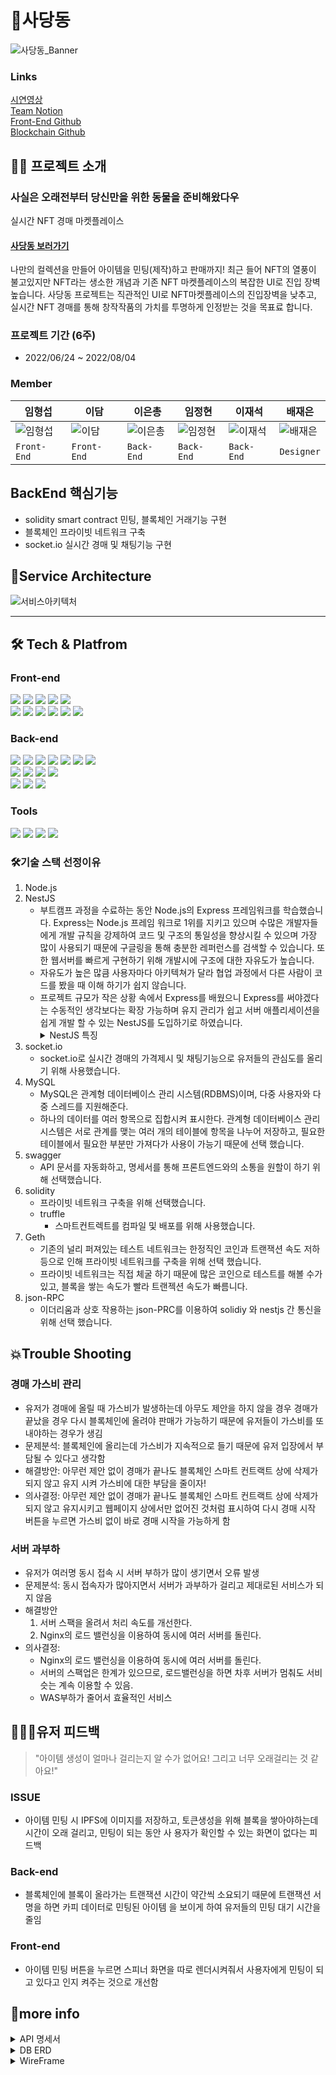 # 🧸사당동

![사당동_Banner](https://user-images.githubusercontent.com/81402579/182826360-751f581c-6e59-41ad-988f-5bccd454dd60.png)
   
   
### Links
[시연영상](https://www.youtube.com/watch?v=jTech_pwjCU)   
[Team Notion](https://www.notion.so/2-cef47c67331c4b0d9445d55302fc51de)   
[Front-End Github](https://github.com/damiiya/sadangdong)   
[Blockchain Github](https://github.com/eunchong2lee/SDD_Blockchain)   

## 👨‍💻 프로젝트 소개
### 사실은 오래전부터  당신만을 위한  동물을 준비해왔다우
실시간 NFT 경매 마켓플레이스

#### [사당동 보러가기](https://sadangdong.com)   

나만의 컬렉션을 만들어 아이템을 민팅(제작)하고 판매까지!
최근 들어 NFT의 열풍이 불고있지만 NFT라는 생소한 개념과 기존 NFT 마켓플레이스의 복잡한 UI로 진입 장벽높습니다.
사당동 프로젝트는 직관적인 UI로 NFT마켓플레이스의 진입장벽을 낮추고, 실시간 NFT 경매를 통해 창작작품의 가치를 투명하게 인정받는 것을 목표료 합니다.



### 프로젝트 기간 (6주)
* 2022/06/24 ~ 2022/08/04

### Member

| 임형섭 | 이담 | 이은총 | 임정현 | 이재석 | 배재은|
|---|---|---|---|---|---|
| ![임형섭](https://user-images.githubusercontent.com/81402579/182827822-4087f05a-6840-4ab1-8abe-166ca9148f3f.png) | ![이담](https://user-images.githubusercontent.com/81402579/182827862-ae788d4f-e9f8-464d-86a7-bc6e1e0d1d9c.png) | ![이은총](https://user-images.githubusercontent.com/81402579/182827904-46ba2c33-1d81-4955-9f21-b3b1cd3fed24.png) | ![임정현](https://user-images.githubusercontent.com/81402579/182827939-3c44ae0a-b3af-4ed7-923a-becf213b569e.png) | ![이재석](https://user-images.githubusercontent.com/81402579/182827971-43c80f72-1a8d-4590-b88c-23331c8af83e.png) | ![배재은](https://user-images.githubusercontent.com/81402579/182828106-845f70a2-14d9-47dc-853c-3cf813a6d056.png) |
| `Front-End` | `Front-End` | `Back-End` | `Back-End` | `Back-End` | `Designer` |
   
   
## BackEnd 핵심기능

* solidity smart contract 민팅, 블록체인 거래기능 구현
* 블록체인 프라이빗 네트워크 구축
* socket.io 실시간 경매 및 채팅기능 구현



## 💎Service Architecture
![서비스아키텍처](https://user-images.githubusercontent.com/81402579/182828697-68b05924-6d99-4650-8aed-ba249d7eda59.png)
***

## 🛠 Tech & Platfrom
### Front-end
<div>
<img src="https://img.shields.io/badge/javascript-F7DF1E?style=for-the-badge&logo=javascript&logoColor=black">
<img src="https://img.shields.io/badge/react-61DAFB?style=for-the-badge&logo=react&logoColor=black">
<img src="https://img.shields.io/badge/redux-764ABC?style=for-the-badge&logo=redux&logoColor=white">
<img src="https://img.shields.io/badge/html-E34F26?style=for-the-badge&logo=html5&logoColor=white">
<img src="https://img.shields.io/badge/css-1572B6?style=for-the-badge&logo=css3&logoColor=white">
<br>
<img src="https://img.shields.io/badge/socket.io-ffffff?style=for-the-badge&logo=socket.io&logoColor=black">
<img src="https://img.shields.io/badge/cloudfront-FF9900?style=for-the-badge&logo=amazon aws&logoColor=white">
<img src="https://img.shields.io/badge/route53-232F3E?style=for-the-badge&logo=amazon aws&logoColor=white">
<img src="https://img.shields.io/badge/amazon s3-569A31?style=for-the-badge&logo=amazon s3&logoColor=white">
<img src="https://img.shields.io/badge/ipfs-65C2CB?style=for-the-badge&logo=ipfs&logoColor=white">
<img src="https://img.shields.io/badge/ethers.js-3C3C3D?style=for-the-badge&logo=ethereum&logoColor=white">
</div>

### Back-end
<div>
<img src="https://img.shields.io/badge/node.js-339933?style=for-the-badge&logo=node.js&logoColor=white">
<img src="https://img.shields.io/badge/nestjs-E0234E?style=for-the-badge&logo=nestjs&logoColor=white">
<img src="https://img.shields.io/badge/javascript-F7DF1E?style=for-the-badge&logo=javascript&logoColor=black">
<img src="https://img.shields.io/badge/typescript-3178C6?style=for-the-badge&logo=typescript&logoColor=white">
<img src="https://img.shields.io/badge/socket.io-ffffff?style=for-the-badge&logo=socket.io&logoColor=black">
<img src="https://img.shields.io/badge/mysql-4479A1?style=for-the-badge&logo=mysql&logoColor=white">
<img src="https://img.shields.io/badge/swagger-85EA2D?style=for-the-badge&logo=swagger&logoColor=white">
<br>
<img src="https://img.shields.io/badge/solidity-363636?style=for-the-badge&logo=solidity&logoColor=white">
<img src="https://img.shields.io/badge/truffle-000000?style=for-the-badge&logo=truffle&logoColor=white">
<img src="https://img.shields.io/badge/jsonrpc-000000?style=for-the-badge&logo=json&logoColor=white">
<img src="https://img.shields.io/badge/geth-000000?style=for-the-badge&logo=geth&logoColor=white">
<br>
<img src="https://img.shields.io/badge/aws ec2-FF9900?style=for-the-badge&logo=amazon ec2&logoColor=white">
<img src="https://img.shields.io/badge/nginx-009639?style=for-the-badge&logo=nginx&logoColor=white">
<img src="https://img.shields.io/badge/amazon s3-569A31?style=for-the-badge&logo=amazon s3&logoColor=white">
</div>

### Tools
<div>
<img src="https://img.shields.io/badge/vscode-007ACC?style=for-the-badge&logo=visual studio code&logoColor=white">
<img src="https://img.shields.io/badge/slack-4A154B?style=for-the-badge&logo=slack&logoColor=white">
<img src="https://img.shields.io/badge/git-F05032?style=for-the-badge&logo=git&logoColor=white">
<img src="https://img.shields.io/badge/github-181717?style=for-the-badge&logo=github&logoColor=white">
</div>

### 🛠기술 스택 선정이유
1. Node.js
2. NestJS
   - 부트캠프 과정을 수료하는 동안 Node.js의 Express 프레임워크를 학습했습니다. Express는 Node.js 프레임 워크로 1위를 지키고 있으며 수많은 개발자들에게 개발 규칙을 강제하여 코드 및 구조의 통일성을 향상시킬 수 있으며 가장 많이 사용되기 때문에 구글링을 통해 충분한 레퍼런스를 검색할 수 있습니다. 또한 웹서버를 빠르게 구현하기 위해 개발시에 구조에 대한 자유도가 높습니다.
   - 자유도가 높은 많큼 사용자마다 아키텍쳐가 달라 협업 과정에서 다른 사람이 코드를 봤을 때 이해 하기가 쉽지 않습니다.
   - 프로젝트 규모가 작은 상황 속에서 Express를 배웠으니 Express를 써야겠다는 수동적인 생각보다는 확장 가능하며 유지 관리가 쉽고 서버 애플리세이션을 쉽게 개발 할 수 있는 NestJS를 도입하기로 하였습니다.   
      <details>
      <summary>NestJS 특징</summary>
         <div markdown="1">
            - TypeScript 및 OOP (객체 지향 프로그래밍), FP (기능 프로그래밍), FRP (기능 반응성 프로그래밍) 요소를 결합합니다. (효율성 증가)<br>
            - Nestjs는 typescript를 적극적으로 도입함으로서 서버 어플리케이션 개발 시 발생할 수 있는 오류들을 사전에 방지할 수 있도록 했습니다. 또한 모듈로 감싸는 형태로 개발하기 때문에 모듈 별로 테스트 코드를 쉽게 작성할 수 있도록 구현되어 있습니다. (안정적)<br>
            - Nestjs는 module을 통해 확장이 용이하도록 설계되어 있습니다. 실제로 사용해보면 module을 통해 코드적으로, 논리적으로 구분한다는 장점을 크게 느끼실 수 있습니다. 또한 nestjs는 기본적으로 마이크로서비스 아키텍처 개발 스타일을 제공합니다.<br>
            - Nest는 typescript를 사용하여 DI(Dependency Injection), IoC(Inversion of Control), 모듈을 통한 구조화 등의 기술을 통해 생산성이 높습니다.<br> 
            - 간편하게 Validation로직을 작성할 수 있습니다. (파이프 pip 사용)<br>
         </div>
      </details>
3. socket.io
   - socket.io로 실시간 경매의 가격제시 및 채팅기능으로 유저들의 관심도를 올리기 위해 사용했습니다.
4. MySQL
   - MySQL은 관계형 데이터베이스 관리 시스템(RDBMS)이며, 다중 사용자와 다중 스레드를 지원해준다.
   -  하나의 데이터를 여러 항목으로 집합시켜 표시한다. 관계형 데이터베이스 관리 시스템은 서로 관계를 맺는 여러 개의 테이블에 항목을 나누어 저장하고, 필요한 테이블에서 필요한 부분만 가져다가 사용이 가능기 때문에 선택 했습니다.
5. swagger
   - API 문서를 자동화하고, 명세서를 통해 프론트엔드와의 소통을 원할이 하기 위해 선택했습니다.
6. solidity
   - 프라이빗 네트워크 구축을 위해 선택했습니다.
   - truffle
      - 스마트컨트렉트를 컴파일 및 배포를 위해 사용했습니다.      
7. Geth
   - 기존의 널리 퍼져있는 테스트 네트워크는 한정직인 코인과 트랜잭션 속도 저하 등으로 인해 프라이빗 네트워크를 구축을 위해 선택 했습니다.
   - 프라이빗 네트워크는 직접 체굴 하기 때문에 많은 코인으로 테스트를 해볼 수가 있고, 블록을 쌓는 속도가 빨라 트랜젝션 속도가 빠름니다.
8. json-RPC
   - 이더리움과 상호 작용하는 json-PRC를 이용하여 solidiy 와 nestjs 간 통신을 위해 선택 했습니다. 



## 💥Trouble Shooting
### 경매 가스비 관리
   - 유저가 경매에 올릴 때 가스비가 발생하는데 아무도 제안을 하지 않을 경우 경매가 끝났을 경우 다시 블록체인에 올려야 판매가 가능하기 때문에 유저들이 가스비를 또 내야하는 경우가 생김
   - 문제분석: 블록체인에 올리는데 가스비가 지속적으로 들기 때문에 유저 입장에서 부담될 수 있다고 생각함
   - 해결방안: 아무런 제안 없이 경매가 끝나도 블록체인 스마트 컨트랙트 상에 삭제가 되지 않고 유지 시켜 가스비에 대한 부담을 줄이자!
   - 의사결정: 아무런 제안 없이 경매가 끝나도 블록체인 스마트 컨트랙트 상에 삭제가 되지 않고 유지시키고 웹페이지 상에서만 없어진 것처럼 표시하여 다시 경매 시작 버튼을 누르면 가스비 없이 바로 경매 시작을 가능하게 함

### 서버 과부하
   - 유저가 여러명 동시 접속 시 서버 부하가 많이 생기면서 오류 발생
   -  문제분석: 동시 접속자가 많아지면서 서버가 과부하가 걸리고 제대로된 서비스가 되지 않음
   -  해결방안
      1. 서버 스팩을 올려서 처리 속도를 개선한다.
      2. Nginx의 로드 밸런싱을 이용하여 동시에 여러 서버를 돌린다.
   - 의사결정:   
      - Nginx의 로드 밸런싱을 이용하여 동시에 여러 서버를 돌린다.   
      - 서버의 스팩업은 한계가 있으므로, 로드밸런싱을 하면 차후 서버가 멈춰도 서비슷는 계속 이용할 수 있음.   
      - WAS부하가 줄어서 효율적인 서비스 
  
## 👩‍👧‍👧유저 피드백
   > "아이템 생성이 얼마나 걸리는지 알 수가 없어요! 그리고 너무 오래걸리는 것 같아요!"   
 
### ISSUE   
   - 아이템 민팅 시 IPFS에 이미지를 저장하고, 토큰생성을 위해 블록을 쌓아야하는데 시간이 오래 걸리고, 민팅이 되는 동안 사
용자가 확인할 수 있는 화면이 없다는 피드백   
### Back-end   
   - 블록체인에 블록이 올라가는 트랜잭션 시간이 약간씩 소요되기 때문에 트랜잭션 서명을 하면 카피 데이터로 민팅된 아이템
을 보이게 하여 유저들의 민팅 대기 시간을 줄임   
### Front-end
   - 아이템 민팅 버튼을 누르면 스피너 화면을 따로 렌더시켜줘서 사용자에게 민팅이 되고 있다고 인지 켜주는 것으로 개선함

## 💬more info
<details>
<summary>API 명세서</summary>
<div markdown="1">
<img src ="https://user-images.githubusercontent.com/81402579/182878896-8bdbddc2-8244-48b7-b64a-3ea80a607cc2.png">
<img src = "https://user-images.githubusercontent.com/81402579/182878973-f3404687-e1e8-4602-8e73-8efcfe1a2ac4.png">
<img src = "https://user-images.githubusercontent.com/81402579/182879041-0c9fb569-e403-4b38-96cd-6bddb40c8ba9.png">
<img src = "https://user-images.githubusercontent.com/81402579/182879104-431ceec9-54e6-414a-843a-fc414f2288b9.png">
</div>
</details>
<details>
<summary>DB ERD</summary>
<div markdown="1">
<img src = "https://user-images.githubusercontent.com/81402579/182881733-be68331b-507b-49cd-ab92-948da9ac8ea9.png">
</div>
</details>
<details>
<summary>WireFrame</summary>
<div markdown="1">
<img src = "https://user-images.githubusercontent.com/81402579/182880143-1d755ed6-131d-4ece-94d2-19d236f6b1ea.png">
<img src = "https://user-images.githubusercontent.com/81402579/182880300-0aa55f0e-503a-49f3-bd64-6e20a5dec42b.png">
</div>
</details>

